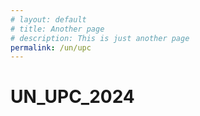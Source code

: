 ```yaml
---
# layout: default
# title: Another page
# description: This is just another page
permalink: /un/upc
---
```


# UN_UPC_2024
